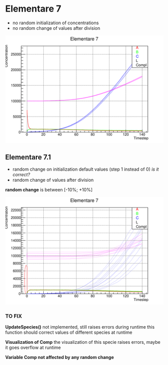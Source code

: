 # Elementare 7 

* no random initialization of concentrations
* no random change of values after division

![graph](no_random.svg)

## Elementare 7.1
* random change on initialization default values (step 1 instead of 0) _is it correct?_
* random change of values after division

__random change__ is between [-10%; +10%]

![random change](random.svg)
### TO FIX
__UpdateSpecies()__ not implemented, still raises errors during runtime
this function should correct values of different species at runtime

__Visualization of Comp__ the visualization of this specie raises errors, maybe it goes overflow at runtime

__Variable Comp not affected by any random change__

